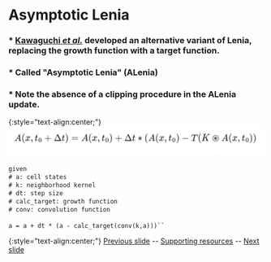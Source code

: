 # Asymptotic Lenia


### * [Kawaguchi _et al._](https://direct.mit.edu/isal/proceedings/isal2021/33/91/102916) developed an alternative variant of Lenia, replacing the growth function with a target function.
### * Called "Asymptotic Lenia" (ALenia)
### * Note the absence of a clipping procedure in the ALenia update.

{:style="text-align:center;"}
![ALenia update equation](https://raw.githubusercontent.com/riveSunder/fractal_persistence/master/docs/assets/alenia_update.png)

```
given
# a: cell states
# k: neighborhood kernel
# dt: step size
# calc_target: growth function
# conv: convolution function

a = a + dt * (a - calc_target(conv(k,a)))``
```

{:style="text-align:center;"}
[Previous slide](https://rivesunder.github.io/fractal_persistence/al24_slide_003) -- [Supporting resources](https://rivesunder.github.io/fractal_persistence) -- [Next slide](https://rivesunder.github.io/fractal_persistence/al24_slide_005)
